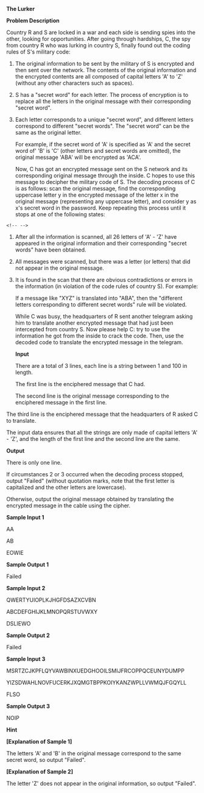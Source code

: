 **The Lurker**

**Problem Description**

Country R and S are locked in a war and each side is sending spies into the other, looking for opportunities. After going through hardships, C, the spy from country R who was lurking in country S, finally found out the coding rules of S's military code:

1.  The original information to be sent by the military of S is encrypted and then sent over the network. The contents of the original information and the encrypted contents are all composed of capital letters 'A' to 'Z' (without any other characters such as spaces).

2.  S has a "secret word" for each letter. The process of encryption is to replace all the letters in the original message with their corresponding "secret word".

3.  Each letter corresponds to a unique "secret word", and different letters correspond to different "secret words". The "secret word" can be the same as the original letter.

    For example, if the secret word of 'A' is specified as 'A' and the secret word of\' 'B' is 'C' (other letters and secret words are omitted), the original message 'ABA' will be encrypted as 'ACA'.

    Now, C has got an encrypted message sent on the S network and its corresponding original message through the inside. C hopes to use this message to decipher the military code of S. The decoding process of C is as follows: scan the original message, find the corresponding uppercase letter y in the encrypted message of the letter x in the original message (representing any uppercase letter), and consider y as x's secret word in the password. Keep repeating this process until it stops at one of the following states:

```{=html}
<!-- -->
```
1.  After all the information is scanned, all 26 letters of 'A' - 'Z' have appeared in the original information and their corresponding "secret words" have been obtained.

2.  All messages were scanned, but there was a letter (or letters) that did not appear in the original message.

3.  It is found in the scan that there are obvious contradictions or errors in the information (in violation of the code rules of country S). For example:

    If a message like "XYZ" is translated into "ABA", then the "different letters corresponding to different secret words" rule will be violated.

    While C was busy, the headquarters of R sent another telegram asking him to translate another encrypted message that had just been intercepted from country S. Now please help C: try to use the information he got from the inside to crack the code. Then, use the decoded code to translate the encrypted message in the telegram.

    **Input**

    There are a total of 3 lines, each line is a string between 1 and 100 in length.

    The first line is the enciphered message that C had.

    The second line is the original message corresponding to the enciphered message in the first line.

The third line is the enciphered message that the headquarters of R asked C to translate.

The input data ensures that all the strings are only made of capital letters 'A' - 'Z', and the length of the first line and the second line are the same.

**Output**

There is only one line.

If circumstances 2 or 3 occurred when the decoding process stopped, output "Failed" (without quotation marks, note that the first letter is capitalized and the other letters are lowercase).

Otherwise, output the original message obtained by translating the encrypted message in the cable using the cipher.

**Sample Input 1**

AA

AB

EOWIE

**Sample Output 1**

Failed

**Sample Input 2**

QWERTYUIOPLKJHGFDSAZXCVBN

ABCDEFGHIJKLMNOPQRSTUVWXY

DSLIEWO

**Sample Output 2**

Failed

**Sample Input 3**

MSRTZCJKPFLQYVAWBINXUEDGHOOILSMIJFRCOPPQCEUNYDUMPP

YIZSDWAHLNOVFUCERKJXQMGTBPPKOIYKANZWPLLVWMQJFGQYLL

FLSO

**Sample Output 3**

NOIP

**Hint**

**\[Explanation of Sample 1\]**

The letters 'A' and 'B' in the original message correspond to the same secret word, so output "Failed".

**\[Explanation of Sample 2\]**

The letter 'Z' does not appear in the original information, so output "Failed".

